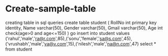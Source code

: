 # Create-sample-table
creating table in sql queries
create table student
(
 RollNo int primary key identity,
 Name varchar(50),
 Gender varchar(50),
 Gmail varchar(50),
 Age int check(age>0 and age<=150)
)
go
insert into student values ('rahul','male','ra@r.com',85),('sonu','female','sa@s.com',45),
('vrushabh','male','va@v.com',15),('nilesh','male','na@n.com',47)
select * from student
